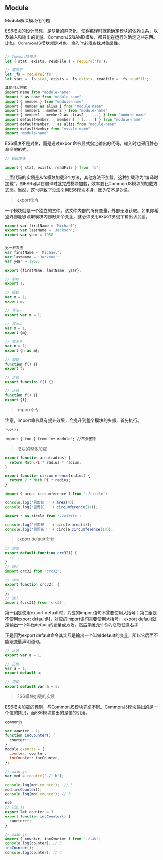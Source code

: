 ## Module ##

Module解决模块化问题

ES6模块的设计思想，是尽量的静态化，使得编译时就能确定模块的依赖关系，以及输入和输出的变量。CommonJS和AMD模块，都只能在运行时确定这些东西。比如，CommonJS模块就是对象，输入时必须查找对象属性。

```js

// CommonJS模块
let { stat, exists, readFile } = require('fs');

// 等同于
let _fs = require('fs');
let stat = _fs.stat, exists = _fs.exists, readfile = _fs.readfile;

其他引入方式
import name from "module-name"
import * as name from "module-name"
import { member } from "module-name"
import { member as alias } from "module-name"
import { member1 , member2 } from "module-name"
import { member1 , member2 as alias2 , [...] } from "module-name"
import defaultMember, { member [ , [...] ] } from "module-name"
import defaultMember, * as alias from "module-name"
import defaultMember from "module-name"
import "module-name"

```

ES6模块不是对象，而是通过export命令显式指定输出的代码，输入时也采用静态命令的形式。

```js
// ES6模块

import { stat, exists, readFile } from 'fs';
```
上面代码的实质是从fs模块加载3个方法，其他方法不加载。这种加载称为“编译时加载”，即ES6可以在编译时就完成模块加载，效率要比CommonJS模块的加载方式高。当然，这也导致了没法引用ES6模块本身，因为它不是对象。

> export命令

一个模块就是一个独立的文件。该文件内部的所有变量，外部无法获取。如果你希望外部能够读取模块内部的某个变量，就必须使用export关键字输出该变量。

```js
export var firstName = 'Michael';
export var lastName = 'Jackson';
export var year = 1958;


另一种写法
var firstName = 'Michael';
var lastName = 'Jackson';
var year = 1958;

export {firstName, lastName, year};
```


```js
// 报错
export 1;

// 报错
var m = 1;
export m;

// 写法一
export var m = 1;

// 写法二
var m = 1;
export {m};

// 写法三
var n = 1;
export {n as m};

// 报错
function f() {}
export f;

// 正确
export function f() {};

// 正确
function f() {}
export {f};


```


>import命令

注意，import命令具有提升效果，会提升到整个模块的头部，首先执行。
	
	foo();
	
	import { foo } from 'my_module'; //不会报错

> 
> 模块的整体加载


```js
export function area(radius) {
  return Math.PI * radius * radius;
}

export function circumference(radius) {
  return 2 * Math.PI * radius;
}

import { area, circumference } from './circle';

console.log('圆面积：' + area(4));
console.log('圆周长：' + circumference(14));

import * as circle from './circle';

console.log('圆面积：' + circle.area(4));
console.log('圆周长：' + circle.circumference(14));

```

> 
> export default命令


```js
// 输出
export default function crc32() {
  // ...
}
// 输入
import crc32 from 'crc32';

// 输出
export function crc32() {
  // ...
};
// 输入
import {crc32} from 'crc32';
```

第一组是使用export default时，对应的import语句不需要使用大括号；第二组是不使用export default时，对应的import语句需要使用大括号。
export default就是输出一个叫做default的变量或方法，然后系统允许你为它取任意名字


正是因为export default命令其实只是输出一个叫做default的变量，所以它后面不能跟变量声明语句。


```js
// 正确
export var a = 1;

// 正确
var a = 1;
export default a;

// 错误
export default var a = 1;
```

> 
> ES6模块加载的实质

ES6模块加载的机制，与CommonJS模块完全不同。CommonJS模块输出的是一个值的拷贝，而ES6模块输出的是值的引用。

```js
commonjs

var counter = 3;
function incCounter() {
  counter++;
}
module.exports = {
  counter: counter,
  incCounter: incCounter,
};

// main.js
var mod = require('./lib');

console.log(mod.counter);  // 3
mod.incCounter();
console.log(mod.counter); // 3

es6
// lib.js
export let counter = 3;
export function incCounter() {
  counter++;
}

// main.js
import { counter, incCounter } from './lib';
console.log(counter); // 3
incCounter();
console.log(counter); // 4
```
